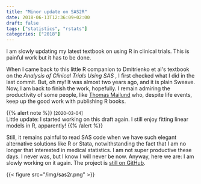 ```yaml
---
title: "Minor update on SAS2R"
date: 2018-06-13T12:36:09+02:00
draft: false
tags: ["statistics", "rstats"]
categories: ["2018"]
---
```


I am slowly updating my latest textbook on using R in clinical trials. This is painful work but it has to be done.

When I came back to this little R companion to Dmitrienko et al's textbook on the _Analysis of Clinical Trials Using SAS_ , I first checked what I did in the last commit. But, oh my! It was almost two years ago, and it is plain Sweave. Now, I am back to finish the work, hopefully. I remain admiring the productivity of some people, like [Thomas Mailund](https://twitter.com/thomasmailund) who, despite life events, keep up the good work with publishing R books.

{{% alert note %}}
<small>[2020-03-04]</small><br>
Little update: I started working on this draft again. I still enjoy fitting linear models in R, apparently!
{{% /alert %}}

Still, it remains painful to read SAS code when we have such elegant alternative solutions like R or Stata, notwithstanding the fact that I am no longer that interested in medical statistics. I am not super productive these days. I never was, but I know I will never be now. Anyway, here we are: I am slowly working on it again. The project is [still on GitHub](https://github.com/chlalanne/SAS2R).

{{< figure src="/img/sas2r.png" >}}
